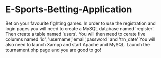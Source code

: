 # E-Sports-Betting-Application
Bet on your favourite fighting games.
In order to use the registration and login pages you will need to create a MySQL database named 'register'.  Then create a table named 'users'.  You will then need to cerate five columns named 'id', 'username','email',password' and 'trn_date'
You will also need to launch Xampp and start Apache and MySQL.  Launch the tournament.php page and you are good to go!
